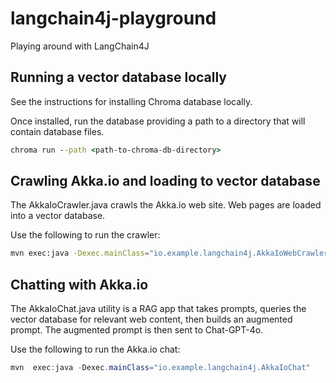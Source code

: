 # langchain4j-playground

Playing around with LangChain4J

## Running a vector database locally

See the instructions for installing Chroma database locally.

Once installed, run the database providing a path to a
directory that will contain database files.

~~~bat
chroma run --path <path-to-chroma-db-directory>
~~~

## Crawling Akka.io and loading to vector database

The AkkaIoCrawler.java crawls the Akka.io web site.
Web pages are loaded into a vector database.

Use the following to run the crawler:

~~~bash
mvn exec:java -Dexec.mainClass="io.example.langchain4j.AkkaIoWebCrawler"
~~~

## Chatting with Akka.io

The AkkaIoChat.java utility is a RAG app that takes
prompts, queries the vector database for relevant
web content, then builds an augmented prompt.
The augmented prompt is then sent to Chat-GPT-4o.

Use the following to run the Akka.io chat:

~~~java
mvn  exec:java -Dexec.mainClass="io.example.langchain4j.AkkaIoChat"
~~~
